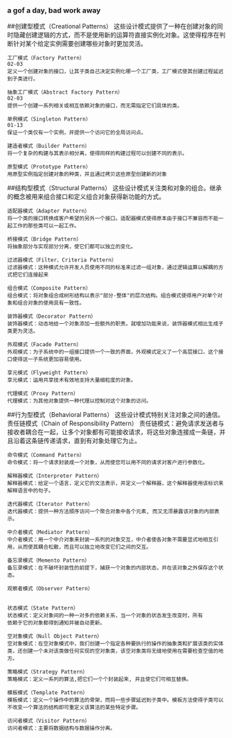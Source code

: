 ### a gof a day, bad work away

##创建型模式（Creational Patterns）
这些设计模式提供了一种在创建对象的同时隐藏创建逻辑的方式，而不是使用新的运算符直接实例化对象。这使得程序在判断针对某个给定实例需要创建哪些对象时更加灵活。

	工厂模式（Factory Pattern）
	02-03
	定义一个创建对象的接口，让其子类自己决定实例化哪一个工厂类，工厂模式使其创建过程延迟到子类进行。
	
	抽象工厂模式（Abstract Factory Pattern）
	02-03
	提供一个创建一系列相关或相互依赖对象的接口，而无需指定它们具体的类。
	
	单例模式（Singleton Pattern）
	01-13
	保证一个类仅有一个实例，并提供一个访问它的全局访问点。
	
	建造者模式（Builder Pattern）
	将一个复杂的构建与其表示相分离，使得同样的构建过程可以创建不同的表示。
	
	原型模式（Prototype Pattern）
	用原型实例指定创建对象的种类，并且通过拷贝这些原型创建新的对象


##结构型模式（Structural Patterns）
这些设计模式关注类和对象的组合。继承的概念被用来组合接口和定义组合对象获得新功能的方式。

	适配器模式（Adapter Pattern）
	将一个类的接口转换成客户希望的另外一个接口。适配器模式使得原本由于接口不兼容而不能一起工作的那些类可以一起工作。
	
	桥接模式（Bridge Pattern）
	将抽象部分与实现部分分离，使它们都可以独立的变化。
	
	过滤器模式（Filter、Criteria Pattern）
	过滤器模式：这种模式允许开发人员使用不同的标准来过滤一组对象，通过逻辑运算以解耦的方式把它们连接起来
	
	组合模式（Composite Pattern）
	组合模式：将对象组合成树形结构以表示"部分-整体"的层次结构。组合模式使得用户对单个对象和组合对象的使用具有一致性。
	
	装饰器模式（Decorator Pattern）
	装饰器模式：动态地给一个对象添加一些额外的职责。就增加功能来说，装饰器模式相比生成子类更为灵活。
	
	外观模式（Facade Pattern）
	外观模式：为子系统中的一组接口提供一个一致的界面，外观模式定义了一个高层接口，这个接口使得这一子系统更加容易使用。
	
	享元模式（Flyweight Pattern）
	享元模式：运用共享技术有效地支持大量细粒度的对象。
	
	代理模式（Proxy Pattern）
	代理模式：为其他对象提供一种代理以控制对这个对象的访问。



##行为型模式（Behavioral Patterns）
这些设计模式特别关注对象之间的通信。
	责任链模式（Chain of Responsibility Pattern）
	责任链模式：避免请求发送者与接收者耦合在一起，让多个对象都有可能接收请求，将这些对象连接成一条链，并且沿着这条链传递请求，直到有对象处理它为止。
	
	命令模式（Command Pattern）
	命令模式：将一个请求封装成一个对象，从而使您可以用不同的请求对客户进行参数化。
	
	解释器模式（Interpreter Pattern）
	解释器模式：给定一个语言，定义它的文法表示，并定义一个解释器，这个解释器使用该标识来解释语言中的句子。
	
	迭代器模式（Iterator Pattern）
	迭代器模式：提供一种方法顺序访问一个聚合对象中各个元素, 而又无须暴露该对象的内部表示。
	
	中介者模式（Mediator Pattern）
	中介者模式：用一个中介对象来封装一系列的对象交互，中介者使各对象不需要显式地相互引用，从而使其耦合松散，而且可以独立地改变它们之间的交互。
	
	备忘录模式（Memento Pattern）
	备忘录模式：在不破坏封装性的前提下，捕获一个对象的内部状态，并在该对象之外保存这个状态。
	
	观察者模式（Observer Pattern）
	
	
	状态模式（State Pattern）
	状态模式：定义对象间的一种一对多的依赖关系，当一个对象的状态发生改变时，所有
	依赖于它的对象都得到通知并被自动更新。
	
	空对象模式（Null Object Pattern）
	空对象模式：在空对象模式中，我们创建一个指定各种要执行的操作的抽象类和扩展该类的实体类，还创建一个未对该类做任何实现的空对象类，该空对象类将无缝地使用在需要检查空值的地方。
	
	策略模式（Strategy Pattern）
	策略模式：定义一系列的算法,把它们一个个封装起来, 并且使它们可相互替换。
	
	模板模式（Template Pattern）
	模板模式：定义一个操作中的算法的骨架，而将一些步骤延迟到子类中。模板方法使得子类可以不改变一个算法的结构即可重定义该算法的某些特定步骤。
	
	访问者模式（Visitor Pattern）
	访问者模式：主要将数据结构与数据操作分离。


